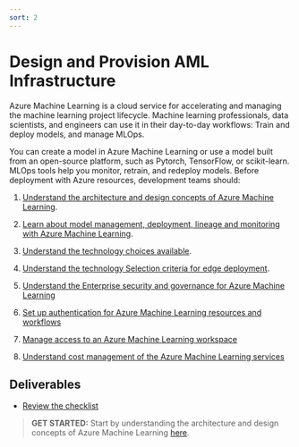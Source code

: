 ```yaml
---
sort: 2
---
```

# Design and Provision AML Infrastructure
Azure Machine Learning is a cloud service for accelerating and managing the machine learning project lifecycle. Machine learning professionals, data scientists, and engineers can use it in their day-to-day workflows: Train and deploy models, and manage MLOps.

You can create a model in Azure Machine Learning or use a model built from an open-source platform, such as Pytorch, TensorFlow, or scikit-learn. MLOps tools help you monitor, retrain, and redeploy models.
Before deployment with Azure resources, development teams should:
1. [Understand the architecture and design concepts of Azure Machine Learning](1-MLOpsArchitectureConcepts.md).

2. [Learn about model management, deployment, lineage and monitoring with Azure Machine Learning](2-ModelManagement.md).

3. [Understand the technology choices available](3-InfrastructureServiceManagement/1-AMLTechChoices.md).

4. [Understand the technology Selection criteria for edge deployment](3-InfrastructureServiceManagement/2-EdgeDeployment.md).

5. [Understand the Enterprise security and governance for Azure Machine Learning](3-InfrastructureServiceManagement/3-EnterpriseSecurity%26Governance.md)

6. [Set up authentication for Azure Machine Learning resources and workflows](3-InfrastructureServiceManagement/4-Authentication.md)

7. [Manage access to an Azure Machine Learning workspace](3-InfrastructureServiceManagement/5-how-to-assign-roles.md)

8. [Understand cost management of the Azure Machine Learning services](3-InfrastructureServiceManagement/6-cost-management.md)

## Deliverables
* [Review the checklist](checklist.md)

> **GET STARTED:** 
> Start by understanding the architecture and design concepts of Azure Machine Learning [here](1-MLOpsArchitectureConcepts.md).